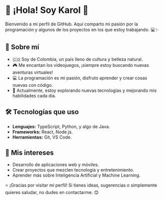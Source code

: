 # 👋 ¡Hola! Soy Karol 🌟

Bienvenido a mi perfil de GitHub. Aquí comparto mi pasión por la programación y algunos de los proyectos en los que estoy trabajando. 💻✨

## 📝 Sobre mí
- 🇨🇴 Soy de Colombia, un país lleno de cultura y belleza natural.  
- 🎮 Me encantan los videojuegos, ¡siempre estoy buscando nuevas aventuras virtuales!  
- 💻 La programación es mi pasión, disfruto aprender y crear cosas nuevas con código.  
- 🌱 Actualmente, estoy explorando nuevas tecnologías y mejorando mis habilidades cada día.  

## 🛠️ Tecnologías que uso
- **Lenguajes:** TypeScript, Python, y algo de Java.  
- **Frameworks:** React, Node.js.  
- **Herramientas:** Git, VS Code.  

## 🎯 Mis intereses
- Desarrollo de aplicaciones web y móviles.  
- Crear proyectos que mezclen tecnología y entretenimiento.  
- Aprender más sobre Inteligencia Artificial y Machine Learning.  


⭐ ¡Gracias por visitar mi perfil! Si tienes ideas, sugerencias o simplemente quieres saludar, no dudes en contactarme. 😊
